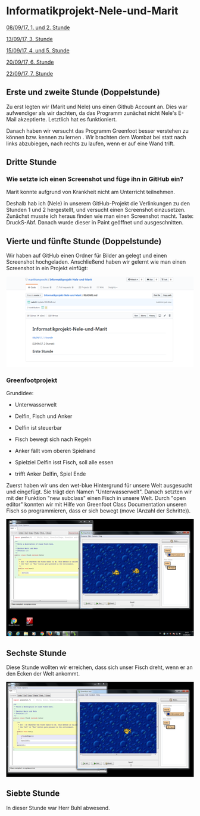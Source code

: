 # Informatikprojekt-Nele-und-Marit
[08/09/17, 1. und 2. Stunde](#1)

[13/09/17, 3. Stunde](#2)

[15/09/17, 4. und 5. Stunde](#3)

[20/09/17, 6. Stunde](#4)

[22/09/17, 7. Stunde](#5)



## Erste und zweite Stunde<a name="1"></a> (Doppelstunde)

Zu erst legten wir (Marit und Nele) uns einen Github Account an. Dies war aufwendiger als wir dachten, da das Programm zunächst nicht Nele's E-Mail akzeptierte. Letztlich hat es funktioniert.

Danach haben wir versucht das Programm Greenfoot besser verstehen zu können bzw. kennen zu lernen . Wir brachten dem Wombat bei statt nach links abzubiegen, nach rechts zu laufen, wenn er auf eine Wand trift.



## Dritte Stunde<a name="2"></a>

### Wie setzte ich einen Screenshot und füge ihn in GitHub ein?

Marit konnte aufgrund von Krankheit nicht am Unterricht teilnehmen. 

Deshalb hab ich (Nele) in unserem GitHub-Projekt die Verlinkungen zu den Stunden 1 und 2 hergestellt, und versucht einen Screenshot einzusetzen. Zunächst musste ich heraus finden wie man einen Screenshot macht. Taste: DruckS-Abf. Danach wurde dieser in Paint geöffnet und ausgeschnitten.



## Vierte und fünfte Stunde<a name="3"></a> (Doppelstunde)

Wir haben auf GitHub einen Ordner für Bilder an gelegt und einen Screenshot hochgeladen. Anschließend haben wir gelernt wie man einen Screenshot in ein Projekt einfügt:


![Screenshot01](Bilder/Screenshot01.png "Shot!")

### Greenfootprojekt 

Grundidee:

- Unterwasserwelt

- Delfin, Fisch und Anker

- Delfin ist steuerbar

- Fisch bewegt sich nach Regeln

- Anker fällt vom oberen Spielrand

- Spielziel Delfin isst Fisch, soll alle essen

- trifft Anker Delfin, Spiel Ende

Zuerst haben wir uns den wet-blue Hintergrund für unsere Welt ausgesucht und eingefügt. Sie trägt den Namen "Unterwasserwelt". Danach setzten wir mit der Funktion "new subclass" einen Fisch in unsere Welt. Durch "open editor" konnten wir mit Hilfe von Greenfoot Class Documentation unseren Fisch so programmieren, dass er sich bewegt (move (Anzahl der Schritte)).

![Screenshot01](Bilder/Screenshot02Greenfootspiel.png "Fisch!")



## Sechste Stunde <a name="4"></a>
Diese Stunde wollten wir erreichen, dass sich unser Fisch dreht, wenn er an den Ecken der Welt ankommt.

![Screenshot01](Bilder/Screenshot03GreenfootFischdrehtsich.png "Drehen!")


## Siebte Stunde <a name="5"></a> 
In dieser Stunde war Herr Buhl abwesend.




